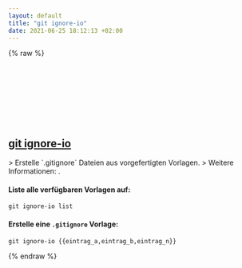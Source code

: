 ```yaml
---
layout: default
title: "git ignore-io"
date: 2021-06-25 18:12:13 +02:00
---
```

{% raw %}
<h2 id="git-ignore-io">
  <a href="/de/common/git-ignore-io.html">git ignore-io</a> <a href="#git-ignore-io"><svg class="icon">
    <use href="/assets/images/unicode_sprite.svg#link" />
  </svg></a>
</h2>
> Erstelle `.gitignore` Dateien aus vorgefertigten Vorlagen.
> Weitere Informationen: <https://github.com/tj/git-extras/blob/master/Commands.md#git-ignore-io>.

#### Liste alle verfügbaren Vorlagen auf:
```shell
git ignore-io list
```
#### Erstelle eine `.gitignore` Vorlage:
```shell
git ignore-io {{eintrag_a,eintrag_b,eintrag_n}}
```
{% endraw %}